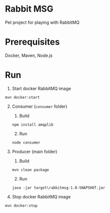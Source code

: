 # Rabbit MSG

Pet project for playing with RabbitMQ


# Prerequisites

Docker, Maven, Node.js


# Run

1. Start docker RabbitMQ image

``mvn docker:start``

2. Consumer (`consumer` folder)
    1. Build
    
    `npm install amqplib`

    2. Run

    `node consumer`

3. Producer (main folder)

    1. Build

    `mvn clean package`

    2. Run

    `java -jar target\rabbitmsg-1.0-SNAPSHOT.jar`

4. Stop docker RabbitMQ image

`mvn docker:stop`
